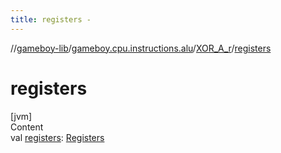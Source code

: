 ```yaml
---
title: registers -
---
```

//[gameboy-lib](../../index.md)/[gameboy.cpu.instructions.alu](../index.md)/[XOR_A_r](index.md)/[registers](registers.md)



# registers  
[jvm]  
Content  
val [registers](registers.md): [Registers](../../gameboy.cpu/-registers/index.md)  



